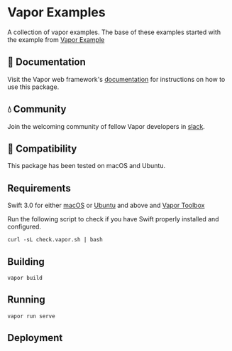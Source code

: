 # Vapor Examples

A collection of vapor examples. The base of these examples started with the
example from [Vapor Example](https://github.com/vapor/example)

## 📖 Documentation

Visit the Vapor web framework's [documentation](http://docs.vapor.codes) for instructions on how to use this package.

## 💧 Community

Join the welcoming community of fellow Vapor developers in [slack](http://vapor.team).

## 🔧 Compatibility

This package has been tested on macOS and Ubuntu.

## Requirements

Swift 3.0 for either [macOS](https://vapor.github.io/documentation/getting-started/install-swift-3-macos.html) or [Ubuntu](https://vapor.github.io/documentation/getting-started/install-swift-3-ubuntu.html) and above and [Vapor Toolbox](https://vapor.github.io/documentation/getting-started/install-toolbox.html)

Run the following script to check if you have Swift properly installed and configured.

```
curl -sL check.vapor.sh | bash
```

## Building

```
vapor build
```

## Running

```
vapor run serve
```

## Deployment

